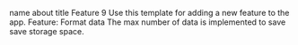 name	about	title
Feature 9
Use this template for adding a new feature to the app.
Feature: Format data
The max number of data is implemented to save save storage space.

